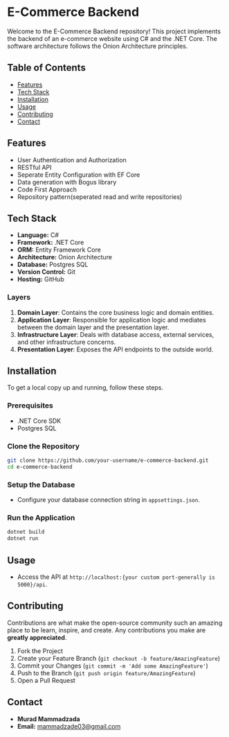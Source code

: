 # E-Commerce Backend

Welcome to the E-Commerce Backend repository! This project implements the backend of an e-commerce website using C# and the .NET Core. The software architecture follows the Onion Architecture principles.

## Table of Contents

- [Features](#features)
- [Tech Stack](#tech-stack)
- [Installation](#installation)
- [Usage](#usage)
- [Contributing](#contributing)
- [Contact](#contact)

## Features

- User Authentication and Authorization
- RESTful API
- Seperate Entity Configuration with EF Core
- Data generation with Bogus library
- Code First Approach
- Repository pattern(seperated read and write repositories)

## Tech Stack

- **Language:** C#
- **Framework:** .NET Core
- **ORM:** Entity Framework Core
- **Architecture:** Onion Architecture
- **Database:** Postgres SQL
- **Version Control:** Git
- **Hosting:** GitHub


### Layers

1. **Domain Layer**: Contains the core business logic and domain entities.
2. **Application Layer**: Responsible for application logic and mediates between the domain layer and the presentation layer.
3. **Infrastructure Layer**: Deals with database access, external services, and other infrastructure concerns.
4. **Presentation Layer**: Exposes the API endpoints to the outside world.

## Installation

To get a local copy up and running, follow these steps.

### Prerequisites

- .NET Core SDK
- Postgres SQL

### Clone the Repository

```bash
git clone https://github.com/your-username/e-commerce-backend.git
cd e-commerce-backend
```

### Setup the Database

- Configure your database connection string in `appsettings.json`.

### Run the Application

```bash
dotnet build
dotnet run
```

## Usage

- Access the API at `http://localhost:{your custom port-generally is 5000}/api`.

## Contributing

Contributions are what make the open-source community such an amazing place to be learn, inspire, and create. Any contributions you make are **greatly appreciated**.

1. Fork the Project
2. Create your Feature Branch (`git checkout -b feature/AmazingFeature`)
3. Commit your Changes (`git commit -m 'Add some AmazingFeature'`)
4. Push to the Branch (`git push origin feature/AmazingFeature`)
5. Open a Pull Request

## Contact

- **Murad Mammadzada**
- **Email:** mammadzade03@gmail.com
